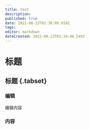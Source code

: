 ```yaml
---
title: test
description: 
published: true
date: 2022-06-13T01:36:09.018Z
tags: 
editor: markdown
dateCreated: 2022-06-13T01:34:48.549Z
---
```


# 标题

## 标题 {.tabset}

### 编辑
编辑内容


### 内容